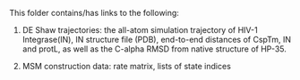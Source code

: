This folder contains/has links to the following:

1. DE Shaw trajectories: the all-atom simulation trajectory of HIV-1 Integrase(IN), IN structure file (PDB), end-to-end distances of CspTm, IN and protL, as well as the C-alpha RMSD from native structure of HP-35.

2. MSM construction data: rate matrix, lists of state indices  
